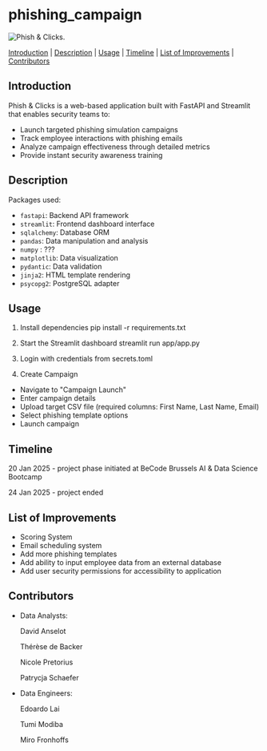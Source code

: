 # **phishing_campaign**

![Phish & Clicks.]([https://www.shutterstock.com/image-vector/seamless-border-cute-retro-houses-600nw-1111423082.jpg](https://discord.com/channels/708408549704990732/1289222632973013095/1331993762825502771))

[Introduction](#Introduction)     |     [Description](#Description)       |       [Usage](#Usage)    |     [Timeline](#Timeline)       |       [List of Improvements](#list-of-improvements)    |    [Contributors](#contributors)

## **Introduction**
Phish & Clicks is a web-based application built with FastAPI and Streamlit that enables security teams to:
- Launch targeted phishing simulation campaigns
- Track employee interactions with phishing emails
- Analyze campaign effectiveness through detailed metrics
- Provide instant security awareness training

## **Description**

Packages used:
- `fastapi`: Backend API framework
- `streamlit`: Frontend dashboard interface
- `sqlalchemy`: Database ORM
- `pandas`: Data manipulation and analysis
- `numpy` : ???
- `matplotlib`: Data visualization
- `pydantic`: Data validation
- `jinja2`: HTML template rendering
- `psycopg2`: PostgreSQL adapter


## **Usage**
1. Install dependencies
   pip install -r requirements.txt

2. Start the Streamlit dashboard
   streamlit run app/app.py

3. Login with credentials
   from secrets.toml

4. Create Campaign
  - Navigate to "Campaign Launch"
  - Enter campaign details
  - Upload target CSV file (required columns: First Name, Last Name, Email)
  - Select phishing template options
  - Launch campaign 


## **Timeline**
20 Jan 2025 - project phase initiated at BeCode Brussels AI & Data Science Bootcamp

24 Jan 2025 - project ended


## **List of Improvements**
- Scoring System
- Email scheduling system
- Add more phishing templates
- Add ability to input employee data from an external database
- Add user security permissions for accessibility to application

## **Contributors**
- Data Analysts:

  David Anselot

  Thérèse de Backer

  Nicole Pretorius

  Patrycja Schaefer
  
- Data Engineers:
  
  Edoardo Lai

  Tumi Modiba

  Miro Fronhoffs
